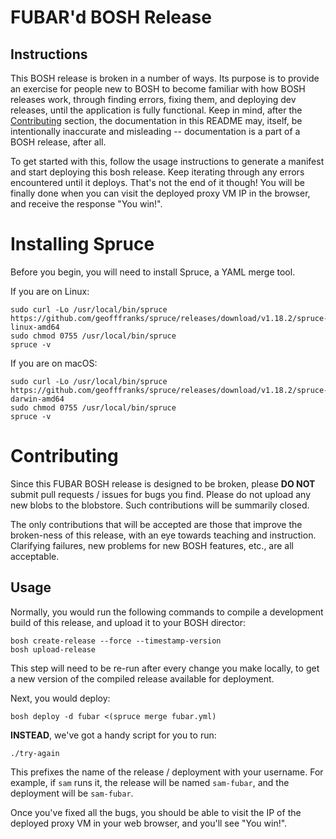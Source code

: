 # FUBAR'd BOSH Release

## Instructions

This BOSH release is broken in a number of ways. Its purpose is
to provide an exercise for people new to BOSH to become familiar with how
BOSH releases work, through finding errors, fixing them, and deploying dev
releases, until the application is fully functional. Keep in mind, after the
[Contributing](#contributing) section, the documentation in this
README may, itself, be intentionally inaccurate and misleading --
documentation is a part of a BOSH release, after all.

To get started with this, follow the usage instructions to generate a manifest
and start deploying this bosh release. Keep iterating through any errors encountered
until it deploys. That's not the end of it though! You will be finally done when you
can visit the deployed proxy VM IP in the browser, and receive the
response "You win!".

# Installing Spruce

Before you begin, you will need to install Spruce, a YAML merge
tool.

If you are on Linux:

```
sudo curl -Lo /usr/local/bin/spruce https://github.com/geofffranks/spruce/releases/download/v1.18.2/spruce-linux-amd64
sudo chmod 0755 /usr/local/bin/spruce
spruce -v
```

If you are on macOS:

```
sudo curl -Lo /usr/local/bin/spruce https://github.com/geofffranks/spruce/releases/download/v1.18.2/spruce-darwin-amd64
sudo chmod 0755 /usr/local/bin/spruce
spruce -v
```

# Contributing

Since this FUBAR BOSH release is designed to be broken, please
**DO NOT** submit pull requests / issues for bugs you find.
Please do not upload any new blobs to the blobstore.  Such
contributions will be summarily closed.

The only contributions that will be accepted are those that
improve the broken-ness of this release, with an eye towards
teaching and instruction.  Clarifying failures, new problems for
new BOSH features, etc., are all acceptable.

## Usage

Normally, you would run the following commands to compile a
development build of this release, and upload it to your BOSH
director:

```
bosh create-release --force --timestamp-version
bosh upload-release
```

This step will need to be re-run after every change you make
locally, to get a new version of the compiled release available
for deployment.

Next, you would deploy:

```
bosh deploy -d fubar <(spruce merge fubar.yml)
```

**INSTEAD**, we've got a handy script for you to run:

```
./try-again
```

This prefixes the name of the release / deployment with your
username.  For example, if `sam` runs it, the release will be named
`sam-fubar`, and the deployment will be `sam-fubar`.

Once you've fixed all the bugs, you should be able to visit the IP
of the deployed proxy VM in your web browser, and you'll see "You win!".
